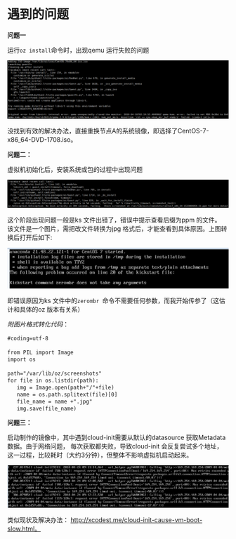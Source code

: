 # 遇到的问题

**问题一**

运行```oz install```命令时，出现qemu 运行失败的问题

![error1](../image/error1.png)

没找到有效的解决办法，直接重换节点A的系统镜像，即选择了CentOS-7-x86_64-DVD-1708.iso。



**问题二：**

虚拟机初始化后，安装系统或包的过程中出现问题

![error2](../image/error2.png)

这个阶段出现问题一般是ks 文件出错了，错误中提示查看后缀为ppm 的文件。 该文件是一个图片，需把改文件转换为jpg 格式后，才能查看到具体原因。上图转换后打开后如下:

![error2-translate](../image/error2-translate.png)

即错误原因为ks 文件中的```zerombr ```命令不需要任何参数，而我开始传参了（这估计和具体的oz 版本有关系）

*附图片格式转化代码*：

```
#coding=utf-8 

from PIL import Image
import os

path="/var/lib/oz/screenshots"
for file in os.listdir(path):
   img = Image.open(path+"/"+file)
   name = os.path.splitext(file)[0]
   file_name = name +".jpg"
   img.save(file_name)
```



**问题三：**

启动制作的镜像中，其中遇到cloud-init需要从默认的datasource 获取Metadata 数据。由于网络问题， 每次获取都失败，导致cloud-init 会反复尝试多个地址，这一过程，比较耗时（大约3分钟），但整体不影响虚拟机启动起来。

![error3](../image/error3.png)

类似现状及解决办法： http://xcodest.me/cloud-init-cause-vm-boot-slow.html。